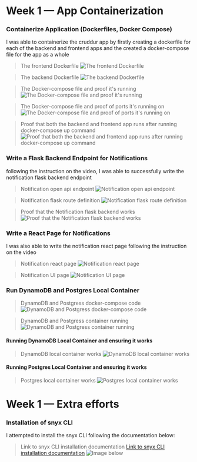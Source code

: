 # Week 1 — App Containerization

### Containerize Application (Dockerfiles, Docker Compose)

I was able to containerize the cruddur app by firstly creating a dockerfile for each of the backend and frontend apps and the created a docker-compose file for the app as a whole

> The frontend Dockerfile
![The frontend Dockerfile](assets/week-1/frontendApp-Dockerfile-wk1.png)

> The backend Dockerfile
![The backend Dockerfile](assets/week-1/backendApp-Dockerfile-wk1.png)

> The Docker-compose file and proof it's running
![The Docker-compose file and proof it's running](assets/week-1/docker-compose-runnung-wk1.png)

> The Docker-compose file and proof of ports it's running on
![The Docker-compose file and proof of ports it's running on](assets/week-1/docker-compose-runnung-ports-wk1.png)

> Proof that both the backend and frontend app runs after running docker-compose up command
![Proof that both the backend and frontend app runs after running docker-compose up command](assets/week-1/App-runs-wk1.png)


### Write a Flask Backend Endpoint for Notifications
following the instruction on the video, I was able to successfully write the notification flask backend endpoint

> Notification open api endpoint
![Notification open api endpoint](assets/week-1/notification-endpoint-wk1.png)

> Notification flask route definition
![Notification flask route definition](assets/week-1/notification_route_and_activities-wk1.png)

> Proof that the Notification flask backend works
![Proof that the Notification flask backend works](assets/week-1/testing-notification-wk1.png)

### Write a React Page for Notifications 	
I was also able to write the notification react page following the instruction on the video

> Notification react page
![Notification react page](assets/week-1/notification_react_codes-wk1.png)

> Notification UI page
![Notification UI page](assets/week-1/notification_ui_page-wk1.png)

### Run DynamoDB and Postgres Local Container
> DynamoDB and Postgress docker-compose code
![DynamoDB and Postgress docker-compose code](assets/week-1/dynamo_postgress_dockerCompose_code-wk1.png)

> DynamoDB and Postgress container running
![DynamoDB and Postgress container running](assets/week-1/dynamo_postgres_containers_running-wk1.png)

#### Running DynamoDB Local Container and ensuring it works
> DynamoDB local container works
![DynamoDB local container works](assets/week-1/dynamoDB_working-wk1.png)

#### Running Postgres Local Container and ensuring it works
> Postgres local container works
![Postgres local container works](assets/week-1/postgress_working-wk1.png)

# Week 1 — Extra efforts

### Installation of snyx CLI
I attempted to install the snyx CLI following the documentation below:

> Link to snyx CLI installation documentation
[Link to snyx CLI installation documentation](https://docs.snyk.io/snyk-cli/install-the-snyk-cli)
![Image below](assets/week-1/install_snyx_CLI-wk1.png)
